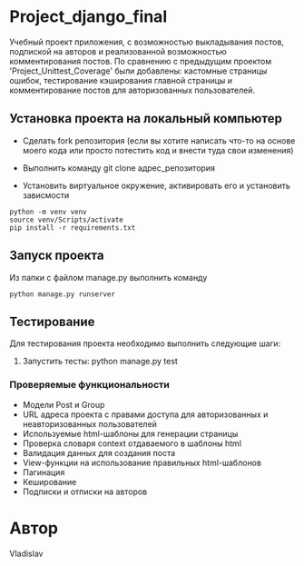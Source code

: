 # Project_django_final

Учебный проект приложения, с возможностью выкладывания постов, подпиской на авторов и реализованной возможностью комментирования постов. По сравнению с предыдущим проектом 'Project_Unittest_Coverage' были добавлены: кастомные страницы ошибок, тестирование кэширования главной страницы и комментирование постов для авторизованных пользователей.

## Установка проекта на локальный компьютер

- Сделать fork репозитория (если вы хотите написать что-то на основе моего кода или просто потестить код и внести туда свои изменения)

- Выполнить команду git clone адрес_репозитория

- Установить виртуальное окружение, активировать его и  установить зависмости
```
python -m venv venv 
source venv/Scripts/activate
pip install -r requirements.txt
```

## Запуск проекта

Из папки с файлом manage.py выполнить команду
```
python manage.py runserver
```
## Тестирование

Для тестирования проекта необходимо выполнить следующие шаги:

1. Запустить тесты: python manage.py test

### Проверяемые функциональности

* Модели Post и Group
* URL адреса проекта с правами доступа для авторизованных и неавторизованных пользователей 
* Используемые html-шаблоны для генерации страницы
* Проверка словаря context отдаваемого в шаблоны html
* Валидация данных для создания поста
* View-функции на использование правильных html-шаблонов
* Пагинация
* Кеширование
* Подписки и отписки на авторов


# Автор
Vladislav


